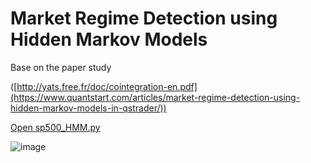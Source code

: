 # Market Regime Detection using Hidden Markov Models

Base on the paper study

([http://yats.free.fr/doc/cointegration-en.pdf](https://www.quantstart.com/articles/market-regime-detection-using-hidden-markov-models-in-qstrader/))

[Open sp500_HMM.py](sp500_HMM.py)

![image](https://github.com/user-attachments/assets/e68917b5-bd75-4603-b724-16d194292b10)
